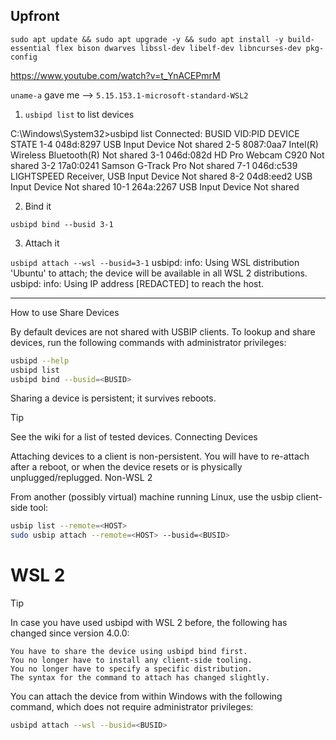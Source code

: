 ## Upfront

`sudo apt update && sudo apt upgrade -y && sudo apt install -y build-essential flex bison dwarves libssl-dev libelf-dev libncurses-dev pkg-config`

https://www.youtube.com/watch?v=t_YnACEPmrM

`uname-a` gave me --> `5.15.153.1-microsoft-standard-WSL2`

1. `usbipd list` to list devices

C:\Windows\System32>usbipd list
Connected:
BUSID  VID:PID    DEVICE                                                        STATE
1-4    048d:8297  USB Input Device                                              Not shared
2-5    8087:0aa7  Intel(R) Wireless Bluetooth(R)                                Not shared
3-1    046d:082d  HD Pro Webcam C920                                            Not shared
3-2    17a0:0241  Samson G-Track Pro                                            Not shared
7-1    046d:c539  LIGHTSPEED Receiver, USB Input Device                         Not shared
8-2    04d8:eed2  USB Input Device                                              Not shared
10-1   264a:2267  USB Input Device                                              Not shared

2. Bind it

`usbipd bind --busid 3-1`

3. Attach it

`usbipd attach --wsl --busid=3-1`
usbipd: info: Using WSL distribution 'Ubuntu' to attach; the device will be available in all WSL 2 distributions.
usbipd: info: Using IP address [REDACTED] to reach the host.

-----------------

How to use
Share Devices

By default devices are not shared with USBIP clients. To lookup and share devices, run the following commands with administrator privileges:

```bash
usbipd --help
usbipd list
usbipd bind --busid=<BUSID>
```

Sharing a device is persistent; it survives reboots.

Tip

See the wiki for a list of tested devices.
Connecting Devices

Attaching devices to a client is non-persistent. You will have to re-attach after a reboot, or when the device resets or is physically unplugged/replugged.
Non-WSL 2

From another (possibly virtual) machine running Linux, use the usbip client-side tool:

```bash
usbip list --remote=<HOST>
sudo usbip attach --remote=<HOST> --busid=<BUSID>
```

# WSL 2

Tip

In case you have used usbipd with WSL 2 before, the following has changed since version 4.0.0:

    You have to share the device using usbipd bind first.
    You no longer have to install any client-side tooling.
    You no longer have to specify a specific distribution.
    The syntax for the command to attach has changed slightly.

You can attach the device from within Windows with the following command, which does not require administrator privileges:

```bash
usbipd attach --wsl --busid=<BUSID>
```
